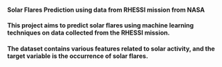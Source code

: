 #### Solar Flares Prediction using data from RHESSI mission from NASA
#### This project aims to predict solar flares using machine learning techniques on data collected from the RHESSI mission.
#### The dataset contains various features related to solar activity, and the target variable is the occurrence of solar flares.